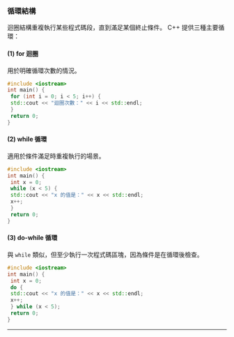 ### **循環結構**

迴圈結構重複執行某些程式碼段，直到滿足某個終止條件。 C++ 提供三種主要循環：

#### (1) **for 迴圈**

用於明確循環次數的情況。

```cpp
#include <iostream>
int main() {
 for (int i = 0; i < 5; i++) {
 std::cout << "迴圈次數：" << i << std::endl;
 }
 return 0;
}
```

#### (2) **while 循環**

適用於條件滿足時重複執行的場景。

```cpp
#include <iostream>
int main() {
 int x = 0;
 while (x < 5) {
 std::cout << "x 的值是：" << x << std::endl;
 x++;
 }
 return 0;
}
```

#### (3) **do-while 循環**

與 `while` 類似，但至少執行一次程式碼區塊，因為條件是在循環後檢查。

```cpp
#include <iostream>
int main() {
 int x = 0;
 do {
 std::cout << "x 的值是：" << x << std::endl;
 x++;
 } while (x < 5);
 return 0;
}
```

---
